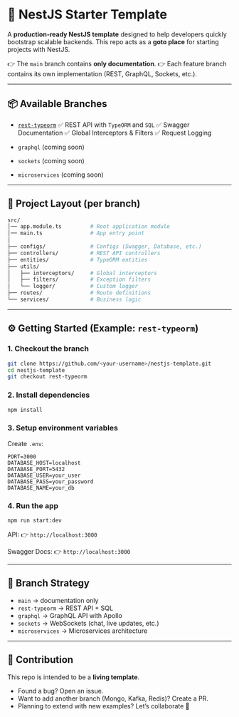 # 🚀 NestJS Starter Template

A **production-ready NestJS template** designed to help developers quickly bootstrap scalable backends.
This repo acts as a **goto place** for starting projects with NestJS.

👉 The `main` branch contains **only documentation**.
👉 Each feature branch contains its own implementation (REST, GraphQL, Sockets, etc.).

---

## 📦 Available Branches

* [`rest-typeorm`](https://github.com/<your-username>/nestjs-template/tree/rest-typeorm)
  ✅ REST API with `TypeORM` and `SQL`
  ✅ Swagger Documentation
  ✅ Global Interceptors & Filters
  ✅ Request Logging

* `graphql` (coming soon)

* `sockets` (coming soon)

* `microservices` (coming soon)

---

## 📂 Project Layout (per branch)

```bash
src/
│── app.module.ts         # Root application module
│── main.ts               # App entry point
│
├── configs/              # Configs (Swagger, Database, etc.)
├── controllers/          # REST API controllers
├── entities/             # TypeORM entities
├── utils/
│   ├── interceptors/     # Global interceptors
│   ├── filters/          # Exception filters
│   └── logger/           # Custom logger
├── routes/               # Route definitions
└── services/             # Business logic
```

---

## ⚙️ Getting Started (Example: `rest-typeorm`)

### 1. Checkout the branch

```bash
git clone https://github.com/<your-username>/nestjs-template.git
cd nestjs-template
git checkout rest-typeorm
```

### 2. Install dependencies

```bash
npm install
```

### 3. Setup environment variables

Create `.env`:

```env
PORT=3000
DATABASE_HOST=localhost
DATABASE_PORT=5432
DATABASE_USER=your_user
DATABASE_PASS=your_password
DATABASE_NAME=your_db
```

### 4. Run the app

```bash
npm run start:dev
```

API:
👉 `http://localhost:3000`

Swagger Docs:
👉 `http://localhost:3000`

---

## 🌱 Branch Strategy

* `main` → documentation only
* `rest-typeorm` → REST API + SQL
* `graphql` → GraphQL API with Apollo
* `sockets` → WebSockets (chat, live updates, etc.)
* `microservices` → Microservices architecture

---

## 🤝 Contribution

This repo is intended to be a **living template**.

* Found a bug? Open an issue.
* Want to add another branch (Mongo, Kafka, Redis)? Create a PR.
* Planning to extend with new examples? Let’s collaborate 🚀


